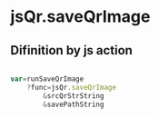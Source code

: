 # jsQr.saveQrImage

## Difinition by js action

```js.js

var=runSaveQrImage
	?func=jsQr.saveQrImage
		&srcQrStrString
		&savePathString
```


